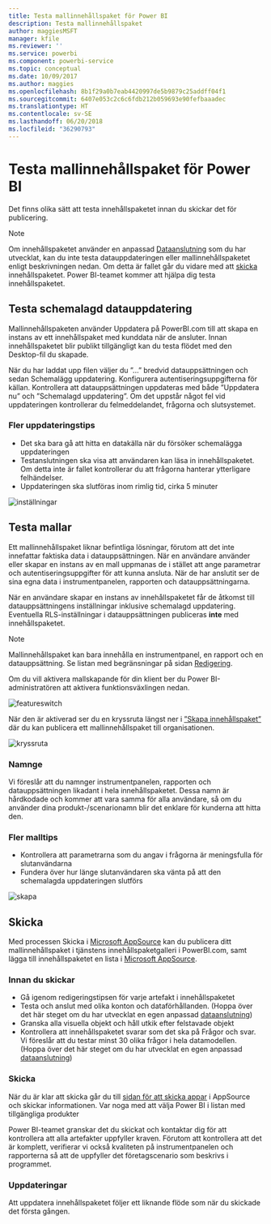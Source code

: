 ```yaml
---
title: Testa mallinnehållspaket för Power BI
description: Testa mallinnehållspaket
author: maggiesMSFT
manager: kfile
ms.reviewer: ''
ms.service: powerbi
ms.component: powerbi-service
ms.topic: conceptual
ms.date: 10/09/2017
ms.author: maggies
ms.openlocfilehash: 8b1f29a0b7eab4420997de5b9879c25addff04f1
ms.sourcegitcommit: 6407e053c2c6c6fdb212b059693e90fefbaaadec
ms.translationtype: HT
ms.contentlocale: sv-SE
ms.lasthandoff: 06/20/2018
ms.locfileid: "36290793"
---
```

# <a name="testing-template-content-packs-for-power-bi"></a>Testa mallinnehållspaket för Power BI
Det finns olika sätt att testa innehållspaketet innan du skickar det för publicering.  

> [!NOTE]
> Om innehållspaketet använder en anpassad [Dataanslutning](https://aka.ms/DataConnectors) som du har utvecklat, kan du inte testa datauppdateringen eller mallinnehållspaketet enligt beskrivningen nedan. Om detta är fallet går du vidare med att [skicka](#submission) innehållspaketet. Power BI-teamet kommer att hjälpa dig testa innehållspaketet.
> 
> 

## <a name="testing-scheduled-data-refresh"></a>Testa schemalagd datauppdatering
Mallinnehållspaketen använder Uppdatera på PowerBI.com till att skapa en instans av ett innehållspaket med kunddata när de ansluter. Innan innehållspaketet blir publikt tillgängligt kan du testa flödet med den Desktop-fil du skapade.

När du har laddat upp filen väljer du ”...” bredvid datauppsättningen och sedan Schemalägg uppdatering. Konfigurera autentiseringsuppgifterna för källan. Kontrollera att datauppsättningen uppdateras med både ”Uppdatera nu” och ”Schemalagd uppdatering”. Om det uppstår något fel vid uppdateringen kontrollerar du felmeddelandet, frågorna och slutsystemet.

### <a name="additional-refresh-tips"></a>Fler uppdateringstips
* Det ska bara gå att hitta en datakälla när du försöker schemalägga uppdateringen  
* Testanslutningen ska visa att användaren kan läsa in innehållspaketet. Om detta inte är fallet kontrollerar du att frågorna hanterar ytterligare felhändelser.  
* Uppdateringen ska slutföras inom rimlig tid, cirka 5 minuter  

![inställningar](media/template-content-pack-testing/scheduledrefresh.png)

<a name="templates"></a>

## <a name="testing-templates"></a>Testa mallar
Ett mallinnehållspaket liknar befintliga lösningar, förutom att det inte innefattar faktiska data i datauppsättningen. När en användare använder eller skapar en instans av en mall uppmanas de i stället att ange parametrar och autentiseringsuppgifter för att kunna ansluta. När de har anslutit ser de sina egna data i instrumentpanelen, rapporten och datauppsättningarna. 

När en användare skapar en instans av innehållspaketet får de åtkomst till datauppsättningens inställningar inklusive schemalagd uppdatering. Eventuella RLS-inställningar i datauppsättningen publiceras **inte** med innehållspaketet.  

> [!NOTE]
> Mallinnehållspaket kan bara innehålla en instrumentpanel, en rapport och en datauppsättning. Se listan med begränsningar på sidan [Redigering](template-content-pack-authoring.md#restrictions). 
> 
> 

Om du vill aktivera mallskapande för din klient ber du Power BI-administratören att aktivera funktionsväxlingen nedan. 

![featureswitch](media/template-content-pack-testing/featureswitch.png)

När den är aktiverad ser du en kryssruta längst ner i [”Skapa innehållspaket”](https://app.powerbi.com/groups/me/publish-content/) där du kan publicera ett mallinnehållspaket till organisationen. 

![kryssruta](media/template-content-pack-testing/checkbox.png)

### <a name="naming"></a>Namnge
Vi föreslår att du namnger instrumentpanelen, rapporten och datauppsättningen likadant i hela innehållspaketet. Dessa namn är hårdkodade och kommer att vara samma för alla användare, så om du använder dina produkt-/scenarionamn blir det enklare för kunderna att hitta den.

### <a name="additional-template-tips"></a>Fler malltips
* Kontrollera att parametrarna som du angav i frågorna är meningsfulla för slutanvändarna
* Fundera över hur länge slutanvändaren ska vänta på att den schemalagda uppdateringen slutförs

![skapa](media/template-content-pack-testing/createtemplate.png)

<a name="submission"></a>

## <a name="submission"></a>Skicka
Med processen Skicka i [Microsoft AppSource](https://appsource.microsoft.com/en-us/partners/list-an-app) kan du publicera ditt mallinnehållspaket i tjänstens innehållspaketgalleri i PowerBI.com, samt lägga till innehållspaketet en lista i [Microsoft AppSource](http://appsource.microsoft.com).

### <a name="before-submission"></a>Innan du skickar
* Gå igenom redigeringstipsen för varje artefakt i innehållspaketet
* Testa och anslut med olika konton och dataförhållanden. (Hoppa över det här steget om du har utvecklat en egen anpassad [dataanslutning](https://aka.ms/DataConnectors))
* Granska alla visuella objekt och håll utkik efter felstavade objekt
* Kontrollera att innehållspaketet svarar som det ska på Frågor och svar. Vi föreslår att du testar minst 30 olika frågor i hela datamodellen. (Hoppa över det här steget om du har utvecklat en egen anpassad [dataanslutning](https://aka.ms/DataConnectors))

### <a name="submission"></a>Skicka
När du är klar att skicka går du till [sidan för att skicka appar](https://appsource.microsoft.com/en-us/partners/list-an-app) i AppSource och skickar informationen. Var noga med att välja Power BI i listan med tillgängliga produkter

Power BI-teamet granskar det du skickat och kontaktar dig för att kontrollera att alla artefakter uppfyller kraven. Förutom att kontrollera att det är komplett, verifierar vi också kvaliteten på instrumentpanelen och rapporterna så att de uppfyller det företagscenario som beskrivs i programmet.

### <a name="updates"></a>Uppdateringar
Att uppdatera innehållspaketet följer ett liknande flöde som när du skickade det första gången. 

